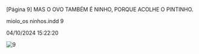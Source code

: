 [Página 9]
MAS O OVO TAMBÉM É NINHO,
PORQUE ACOLHE O PINTINHO.

miolo_os ninhos.indd 9

04/10/2024 15:22:20

![9](./img/page_9-01.jpg)

